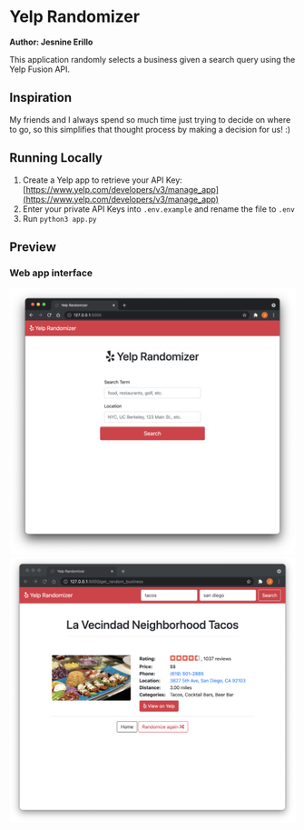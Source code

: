 # Yelp Randomizer

**Author: Jesnine Erillo**

This application randomly selects a business given a search query using the Yelp Fusion API.

## Inspiration

My friends and I always spend so much time just trying to decide on where to go, so this simplifies that thought process by making a decision for us! :)

## Running Locally

1. Create a Yelp app to retrieve your API Key: [https://www.yelp.com/developers/v3/manage_app](https://www.yelp.com/developers/v3/manage_app)
2. Enter your private API Keys into `.env.example` and rename the file to `.env`
3. Run `python3 app.py`

## Preview

### Web app interface

![web-home](preview/web-home.png)
![web-search-result](preview/web-search-result.png)
